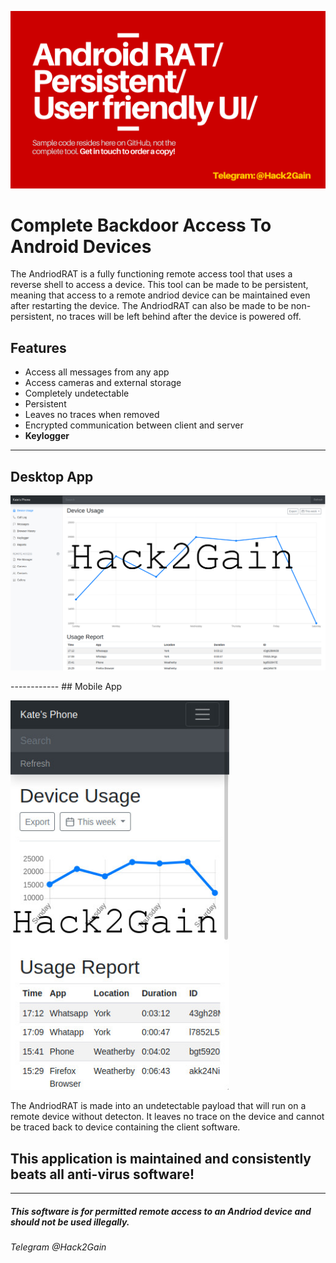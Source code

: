 <p align="center">
  <img src="Andriod RAT_ Persistent_ User friendly UI_.png" width="1000"/>
</p>

# Complete Backdoor Access To Android Devices
The AndriodRAT is a fully functioning remote access tool that uses a reverse shell to access a device.
This tool can be made to be persistent, meaning that access to a remote andriod device can be maintained even after restarting the device.
The AndriodRAT can also be made to be non-persistent, no traces will be left behind after the device is powered off.

## Features
- Access all messages from any app
- Access cameras and external storage
- Completely undetectable
- Persistent
- Leaves no traces when removed
- Encrypted communication between client and server
- **Keylogger**
--------------
## Desktop App

<p align="left">
  <img src="Server-Side--AndriodRAT/RATAdminPanel.jpg" width="750"/>
</p>
------------
## Mobile App
<p align="left">
  <img src="Server-Side--AndriodRAT/RATAdminPanelPhone.jpg" width="350"/>
</p>

The AndriodRAT is made into an undetectable payload that will run on a remote device without detecton. It leaves no trace on the device and cannot be traced back to device containing the client software.

## This application is maintained and consistently beats all anti-virus software!

---------------------------------------------------------------
##### This software is for permitted remote access to an Andriod device and should not be used illegally.
###### Telegram @Hack2Gain
